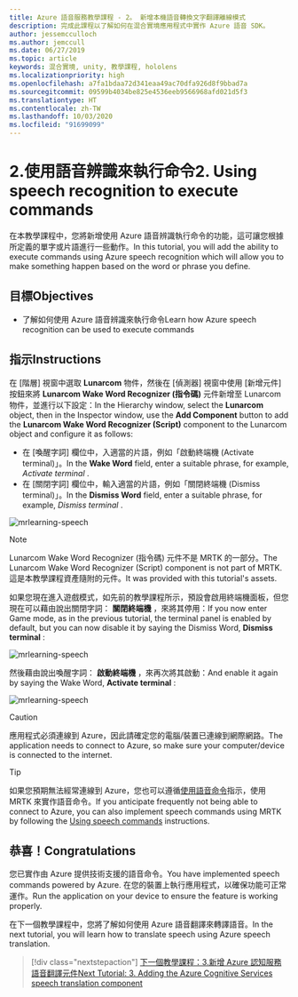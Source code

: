 ```yaml
---
title: Azure 語音服務教學課程 - 2。 新增本機語音轉換文字翻譯離線模式
description: 完成此課程以了解如何在混合實境應用程式中實作 Azure 語音 SDK。
author: jessemcculloch
ms.author: jemccull
ms.date: 06/27/2019
ms.topic: article
keywords: 混合實境, unity, 教學課程, hololens
ms.localizationpriority: high
ms.openlocfilehash: a7fa1bdaa72d341eaa49ac70dfa926d8f9bbad7a
ms.sourcegitcommit: 09599b4034be825e4536eeb9566968afd021d5f3
ms.translationtype: HT
ms.contentlocale: zh-TW
ms.lasthandoff: 10/03/2020
ms.locfileid: "91699099"
---
```

# <a name="2-using-speech-recognition-to-execute-commands"></a><span data-ttu-id="3da5d-105">2.使用語音辨識來執行命令</span><span class="sxs-lookup"><span data-stu-id="3da5d-105">2. Using speech recognition to execute commands</span></span>

<span data-ttu-id="3da5d-106">在本教學課程中，您將新增使用 Azure 語音辨識執行命令的功能，這可讓您根據所定義的單字或片語進行一些動作。</span><span class="sxs-lookup"><span data-stu-id="3da5d-106">In this tutorial, you will add the ability to execute commands using Azure speech recognition which will allow you to make something happen based on the word or phrase you define.</span></span>

## <a name="objectives"></a><span data-ttu-id="3da5d-107">目標</span><span class="sxs-lookup"><span data-stu-id="3da5d-107">Objectives</span></span>

* <span data-ttu-id="3da5d-108">了解如何使用 Azure 語音辨識來執行命令</span><span class="sxs-lookup"><span data-stu-id="3da5d-108">Learn how Azure speech recognition can be used to execute commands</span></span>

## <a name="instructions"></a><span data-ttu-id="3da5d-109">指示</span><span class="sxs-lookup"><span data-stu-id="3da5d-109">Instructions</span></span>

<span data-ttu-id="3da5d-110">在 [階層] 視窗中選取 **Lunarcom** 物件，然後在 [偵測器] 視窗中使用 [新增元件] 按鈕來將 **Lunarcom Wake Word Recognizer (指令碼)** 元件新增至 Lunarcom 物件，並進行以下設定：</span><span class="sxs-lookup"><span data-stu-id="3da5d-110">In the Hierarchy window, select the **Lunarcom** object, then in the Inspector window, use the **Add Component** button to add the **Lunarcom Wake Word Recognizer (Script)** component to the Lunarcom object and configure it as follows:</span></span>

* <span data-ttu-id="3da5d-111">在 [喚醒字詞] 欄位中，入適當的片語，例如「啟動終端機 (Activate terminal)」。</span><span class="sxs-lookup"><span data-stu-id="3da5d-111">In the **Wake Word** field, enter a suitable phrase, for example, _Activate terminal_ .</span></span>
* <span data-ttu-id="3da5d-112">在 [關閉字詞] 欄位中，輸入適當的片語，例如「關閉終端機 (Dismiss terminal)」。</span><span class="sxs-lookup"><span data-stu-id="3da5d-112">In the **Dismiss Word** field, enter a suitable phrase, for example, _Dismiss terminal_ .</span></span>

![mrlearning-speech](images/mrlearning-speech/tutorial2-section1-step1-1.png)

> [!NOTE]
> <span data-ttu-id="3da5d-114">Lunarcom Wake Word Recognizer (指令碼) 元件不是 MRTK 的一部分。</span><span class="sxs-lookup"><span data-stu-id="3da5d-114">The Lunarcom Wake Word Recognizer (Script) component is not part of MRTK.</span></span> <span data-ttu-id="3da5d-115">這是本教學課程資產隨附的元件。</span><span class="sxs-lookup"><span data-stu-id="3da5d-115">It was provided with this tutorial's assets.</span></span>

<span data-ttu-id="3da5d-116">如果您現在進入遊戲模式，如先前的教學課程所示，預設會啟用終端機面板，但您現在可以藉由說出關閉字詞： **關閉終端機** ，來將其停用：</span><span class="sxs-lookup"><span data-stu-id="3da5d-116">If you now enter Game mode, as in the previous tutorial, the terminal panel is enabled by default, but you can now disable it by saying the Dismiss Word, **Dismiss terminal** :</span></span>

![mrlearning-speech](images/mrlearning-speech/tutorial2-section1-step1-2.png)

<span data-ttu-id="3da5d-118">然後藉由說出喚醒字詞： **啟動終端機** ，來再次將其啟動：</span><span class="sxs-lookup"><span data-stu-id="3da5d-118">And enable it again by saying the Wake Word, **Activate terminal** :</span></span>

![mrlearning-speech](images/mrlearning-speech/tutorial2-section1-step1-3.png)

> [!CAUTION]
> <span data-ttu-id="3da5d-120">應用程式必須連線到 Azure，因此請確定您的電腦/裝置已連線到網際網路。</span><span class="sxs-lookup"><span data-stu-id="3da5d-120">The application needs to connect to Azure, so make sure your computer/device is connected to the internet.</span></span>

> [!TIP]
> <span data-ttu-id="3da5d-121">如果您預期無法經常連線到 Azure，您也可以遵循[使用語音命令](mr-learning-base-09.md)指示，使用 MRTK 來實作語音命令。</span><span class="sxs-lookup"><span data-stu-id="3da5d-121">If you anticipate frequently not being able to connect to Azure, you can also implement speech commands using MRTK by following the [Using speech commands](mr-learning-base-09.md) instructions.</span></span>

## <a name="congratulations"></a><span data-ttu-id="3da5d-122">恭喜！</span><span class="sxs-lookup"><span data-stu-id="3da5d-122">Congratulations</span></span>

<span data-ttu-id="3da5d-123">您已實作由 Azure 提供技術支援的語音命令。</span><span class="sxs-lookup"><span data-stu-id="3da5d-123">You have implemented speech commands powered by Azure.</span></span> <span data-ttu-id="3da5d-124">在您的裝置上執行應用程式，以確保功能可正常運作。</span><span class="sxs-lookup"><span data-stu-id="3da5d-124">Run the application on your device to ensure the feature is working properly.</span></span>

<span data-ttu-id="3da5d-125">在下一個教學課程中，您將了解如何使用 Azure 語音翻譯來轉譯語音。</span><span class="sxs-lookup"><span data-stu-id="3da5d-125">In the next tutorial, you will learn how to translate speech using Azure speech translation.</span></span>

> [!div class="nextstepaction"]
> [<span data-ttu-id="3da5d-126">下一個教學課程：3.新增 Azure 認知服務語音翻譯元件</span><span class="sxs-lookup"><span data-stu-id="3da5d-126">Next Tutorial: 3. Adding the Azure Cognitive Services speech translation component</span></span>](mrlearning-speechSDK-ch3.md)
